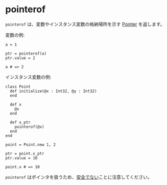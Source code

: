 # pointerof

`pointerof` は、変数やインスタンス変数の格納場所を示す [Pointer](http://crystal-lang.org/api/Pointer.html) を返します。

変数の例:

```crystal
a = 1

ptr = pointerof(a)
ptr.value = 2

a # => 2
```

インスタンス変数の例:

```crystal
class Point
  def initialize(@x : Int32, @y : Int32)
  end

  def x
    @x
  end

  def x_ptr
    pointerof(@x)
  end
end

point = Point.new 1, 2

ptr = point.x_ptr
ptr.value = 10

point.x # => 10
```

`pointerof` はポインタを扱うため、[安全でない](unsafe.html)ことに注意してください。

